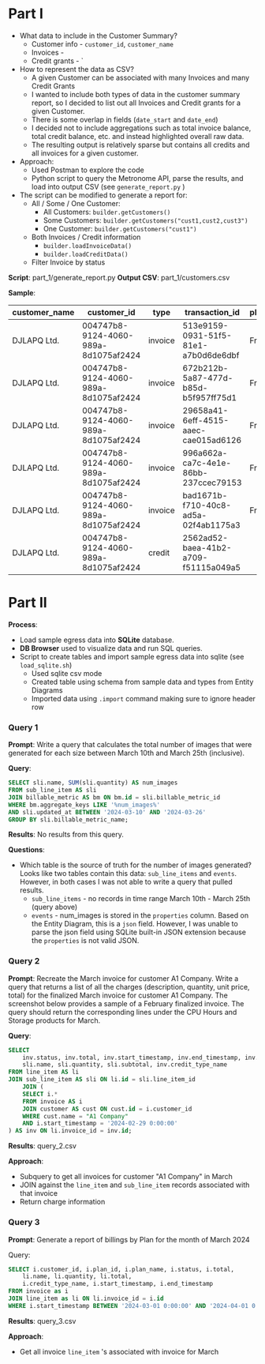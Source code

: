 
# Part I 

* What data to include in the Customer Summary? 
	* Customer info - `customer_id`, `customer_name`
	* Invoices - 
	* Credit grants - `
* How to represent the data as CSV? 
	* A given Customer can be associated with many Invoices and many Credit Grants
	* I wanted to include both types of data in the customer summary report, so I decided to list out all Invoices and Credit grants for a given Customer. 
	* There is some overlap in fields (`date_start` and `date_end`)
	* I decided not to include aggregations such as total invoice balance, total credit balance, etc. and instead highlighted overall raw data. 
	* The resulting output is relatively sparse but contains all credits and all invoices for a given customer. 
* Approach: 
	* Used Postman to explore the code 
	* Python script to query the Metronome API, parse the results, and load into output CSV (see `generate_report.py` )
* The script can be modified to generate a report for: 
	* All / Some / One Customer:
		* All Customers: `builder.getCustomers()`
		* Some Customers: `builder.getCustomers("cust1,cust2,cust3")`
		* One Customer: `builder.getCustomers("cust1")`
	* Both Invoices / Credit information 
		* `builder.loadInvoiceData()`
		* `builder.loadCreditData()`
	* Filter Invoice by status

**Script**: part_1/generate_report.py 
**Output CSV**: part_1/customers.csv 

**Sample**: 

| customer_name | customer_id                          | type    | transaction_id                       | plan_name | status    | total     | subtotal  | invoice_credit_type | credit_name                        | credit_reason            | grant_amount | paid_amount | balance_inc_pending | balance_exc_pending | date_start  | date_end    |
| ------------- | ------------------------------------ | ------- | ------------------------------------ | --------- | --------- | --------- | --------- | ------------------- | ---------------------------------- | ------------------------ | ------------ | ----------- | ------------------- | ------------------- | ----------- | ----------- |
| DJLAPQ Ltd.   | 004747b8-9124-4060-989a-8d1075af2424 | invoice | 513e9159-0931-51f5-81e1-a7b0d6de6dbf | Free Plan | DRAFT     | 0         | 0         | USD (cents)         |                                    |                          |              |             |                     |                     | Aug 1, 2024 | Sep 1, 2024 |
| DJLAPQ Ltd.   | 004747b8-9124-4060-989a-8d1075af2424 | invoice | 672b212b-5a87-477d-b85d-b5f957ff75d1 | Free Plan | FINALIZED | 187131.72 | 269761.87 | USD (cents)         |                                    |                          |              |             |                     |                     | Jul 1, 2024 | Aug 1, 2024 |
| DJLAPQ Ltd.   | 004747b8-9124-4060-989a-8d1075af2424 | invoice | 29658a41-6eff-4515-aaec-cae015ad6126 | Free Plan | FINALIZED | 0         | 17369.85  | USD (cents)         |                                    |                          |              |             |                     |                     | Jun 1, 2024 | Jul 1, 2024 |
| DJLAPQ Ltd.   | 004747b8-9124-4060-989a-8d1075af2424 | invoice | 996a662a-ca7c-4e1e-86bb-237ccec79153 | Free Plan | FINALIZED | 0         | 0         | USD (cents)         |                                    |                          |              |             |                     |                     | May 1, 2024 | Jun 1, 2024 |
| DJLAPQ Ltd.   | 004747b8-9124-4060-989a-8d1075af2424 | invoice | bad1671b-f710-40c8-ad5a-02f4ab1175a3 | Free Plan | FINALIZED | 0         | 0         | USD (cents)         |                                    |                          |              |             |                     |                     | Apr 1, 2024 | May 1, 2024 |
| DJLAPQ Ltd.   | 004747b8-9124-4060-989a-8d1075af2424 | credit  | 2562ad52-baea-41b2-a709-f51115a049a5 |           |           |           |           |                     | Acme Corp Promotional Credit Grant | Incentivize new customer | 100000       | 100000      | 0                   | 0                   | Apr 1, 2024 | Apr 1, 2026 |

# Part II

**Process**: 
- Load sample egress data into **SQLite** database. 
- **DB Browser** used to visualize data and run SQL queries. 
- Script to create tables and import sample egress data into sqlite (see `load_sqlite.sh`) 
	- Used sqlite csv mode
	- Created table using schema from sample data and types from Entity Diagrams
	- Imported data using `.import` command making sure to ignore header row 

### Query 1

**Prompt**: Write a query that calculates the total number of images that were generated for each size between March 10th and March 25th (inclusive).

**Query**: 
```sql
SELECT sli.name, SUM(sli.quantity) AS num_images
FROM sub_line_item AS sli
JOIN billable_metric AS bm ON bm.id = sli.billable_metric_id
WHERE bm.aggregate_keys LIKE '%num_images%'
AND sli.updated_at BETWEEN '2024-03-10' AND '2024-03-26'
GROUP BY sli.billable_metric_name;
```

**Results**: No results from this query. 

**Questions**: 
* Which table is the source of truth for the number of images generated? Looks like two tables contain this data: `sub_line_items` and `events`. However, in both cases I was not able to write a query that pulled results. 
	* `sub_line_items` - no records in time range March 10th - March 25th (query above) 
	* `events` - num_images is stored in the `properties` column. Based on the Entity Diagram, this is a `json` field. However, I was unable to parse the json field using SQLite built-in JSON extension because the `properties` is not valid JSON. 

### Query 2

**Prompt**: Recreate the March invoice for customer A1 Company. Write a query that returns a list of all the charges (description, quantity, unit price, total) for the finalized March invoice for customer A1 Company. The screenshot below provides a sample of a February finalized invoice. The query should return the corresponding lines under the CPU Hours and Storage products for March.

**Query**: 
```sql
SELECT
	inv.status, inv.total, inv.start_timestamp, inv.end_timestamp, inv.issued_at,
	sli.name, sli.quantity, sli.subtotal, inv.credit_type_name
FROM line_item AS li
JOIN sub_line_item AS sli ON li.id = sli.line_item_id
	JOIN (
	SELECT i.*
	FROM invoice AS i
	JOIN customer AS cust ON cust.id = i.customer_id
	WHERE cust.name = "A1 Company"
	AND i.start_timestamp = '2024-02-29 0:00:00'
) AS inv ON li.invoice_id = inv.id;
```

**Results**: query_2.csv 

**Approach**: 
- Subquery to get all invoices for customer "A1 Company" in March 
- JOIN against the `line_item` and `sub_line_item` records associated with that invoice
- Return charge information

### Query 3

**Prompt**: Generate a report of billings by Plan for the month of March 2024

Query: 
```sql
SELECT i.customer_id, i.plan_id, i.plan_name, i.status, i.total,
	li.name, li.quantity, li.total,
	i.credit_type_name, i.start_timestamp, i.end_timestamp
FROM invoice as i
JOIN line_item as li ON li.invoice_id = i.id
WHERE i.start_timestamp BETWEEN '2024-03-01 0:00:00' AND '2024-04-01 0:00:00';
```

**Results**: query_3.csv

**Approach**: 
- Get all invoice `line_item` 's associated with invoice for March 
